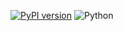 [![PyPI version](https://img.shields.io/pypi/v/np-payments.svg)](https://pypi.org/project/np-payments/) ![Python](https://img.shields.io/pypi/pyversions/np-payments)
